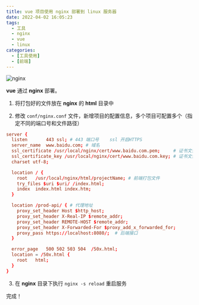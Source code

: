 ```yaml
---
title: vue 项目使用 nginx 部署到 linux 服务器
date: 2022-04-02 16:05:23
tags:
  - 工具
  - nginx
  - vue
  - linux
categories:
  - [工具使用]
  - [前端]
---
```


![nginx](https://gitee.com/Rexiamu/image-hosting/raw/master/img/20220402160643.jpg)

**vue** 通过 **nginx** 部署。 

<!-- more -->

1. 将打包好的文件放在 **nginx** 的 **html** 目录中

2. 修改 `conf/nginx.conf` 文件，新增项目的配置信息，多个项目可配置多个（指定不同的端口号和文件路径）

```conf
server {
  listen       443 ssl; # 443 端口号    ssl 开启HTTPS
  server_name  www.baidu.com; # 域名
  ssl_certificate /usr/local/nginx/cert/www.baidu.com.pem;     # 证书文件
  ssl_certificate_key /usr/local/nginx/cert/www.baidu.com.key; # 证书文件
  charset utf-8;

  location / {
    root   /usr/local/nginx/html/projectName; # 前端打包文件
    try_files $uri $uri/ /index.html;
    index  index.html index.htm;
  }

  location /prod-api/ { # 代理地址
    proxy_set_header Host $http_host;
    proxy_set_header X-Real-IP $remote_addr;
    proxy_set_header REMOTE-HOST $remote_addr;
    proxy_set_header X-Forwarded-For $proxy_add_x_forwarded_for;
    proxy_pass https://localhost:8080/;  # 后端接口
  }

  error_page   500 502 503 504  /50x.html;
  location = /50x.html {
    root   html;
  }
}
```

3. 在 **nginx** 目录下执行 `nginx -s reload` 重启服务

完成！
